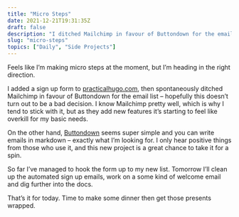 ```yaml
---
title: "Micro Steps"
date: 2021-12-21T19:31:35Z
draft: false
description: "I ditched Mailchimp in favour of Buttondown for the email list – hopefully this doesn’t turn out to be a bad decision"
slug: "micro-steps"
topics: ["Daily", "Side Projects"]
---
```


Feels like I’m making micro steps at the moment, but I’m heading in the right direction.

I added a sign up form to [practicalhugo.com](https://practicalhugo.com), then spontaneously ditched Mailchimp in favour of Buttondown for the email list – hopefully this doesn’t turn out to be a bad decision. I know Mailchimp pretty well, which is why I tend to stick with it, but as they add new features it’s starting to feel like overkill for my basic needs.

On the other hand, [Buttondown](https://buttondown.email/) seems super simple and you can write emails in markdown – exactly what I’m looking for. I only hear positive things from those who use it, and this new project is a great chance to take it for a spin. 

So far I’ve managed to hook the form up to my new list. Tomorrow I’ll clean up the automated sign up emails, work on a some kind of welcome email and dig further into the docs. 

That’s it for today. Time to make some dinner then get those presents wrapped.